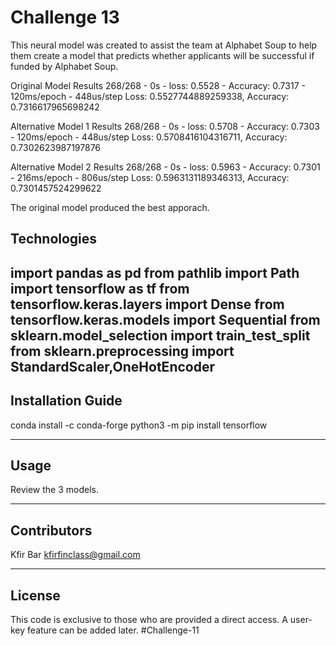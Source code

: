 # Challenge 13

This neural model was created to assist the team at Alphabet Soup to help them create a model that predicts whether applicants will be successful if funded by Alphabet Soup.

Original Model Results
268/268 - 0s - loss: 0.5528 - Accuracy: 0.7317 - 120ms/epoch - 448us/step
Loss: 0.5527744889259338, Accuracy: 0.7316617965698242

Alternative Model 1 Results
268/268 - 0s - loss: 0.5708 - Accuracy: 0.7303 - 120ms/epoch - 448us/step
Loss: 0.5708416104316711, Accuracy: 0.7302623987197876

Alternative Model 2 Results
268/268 - 0s - loss: 0.5963 - Accuracy: 0.7301 - 216ms/epoch - 806us/step
Loss: 0.5963131189346313, Accuracy: 0.7301457524299622

The original model produced the best apporach. 

## Technologies

import pandas as pd
from pathlib import Path
import tensorflow as tf
from tensorflow.keras.layers import Dense
from tensorflow.keras.models import Sequential
from sklearn.model_selection import train_test_split
from sklearn.preprocessing import StandardScaler,OneHotEncoder
---

## Installation Guide

conda install -c conda-forge
python3 -m pip install tensorflow

---

## Usage

Review the 3 models.


---

## Contributors

Kfir Bar
kfirfinclass@gmail.com

---

## License

This code is exclusive to those who are provided a direct access. A user-key feature can be added later.
#Challenge-11
